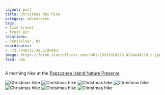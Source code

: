 ```yaml
---
layout: post
title: Christmas day hike
category: adventures
tags:
- time travel
- fresh air
locations:
- Rensselaer, NY
coordinates:
- -73.7440735,42.5726903
image: https://farm8.staticflickr.com/7462/15591018173_429aed423d_c.jpg
feed: nah
---
```


A morning hike at the [Papscanee Island Nature Preserve](http://www.rensselaercounty.org/enviroment%20management%20council/Papscanee%20Preserve.htm).

<div class="photos">

<img src="https://farm9.staticflickr.com/8658/16023363428_f47ae5c318_b.jpg" class="img-half" alt="Christmas hike"> 
<img src="https://farm8.staticflickr.com/7560/16024765969_cae84277a4_b.jpg" class="img-half" alt="Christmas hike">


<img src="https://farm8.staticflickr.com/7494/16210061002_fbd23f5240_b.jpg" alt="Christmas hike">


<img src="https://farm8.staticflickr.com/7466/15588462694_d7cb5c8560_b.jpg" class="img-half" alt="Christmas hike"> 
<img src="https://farm8.staticflickr.com/7575/16023513380_ca83ba41ed_b.jpg" class="img-half" alt="Christmas hike">


<img src="https://farm8.staticflickr.com/7462/15591018173_429aed423d_b.jpg" class="img-half" alt="Christmas hike"> 
<img src="https://farm8.staticflickr.com/7501/16208995521_5144e4f349_b.jpg" class="img-half" alt="Christmas hike">
</div>

